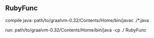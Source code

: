 ## RubyFunc

compile java: path/to/graalvm-0.32/Contents/Home/bin/javac ./*.java

run: path/to/graalvm-0.32/Contents/Home/bin/java -cp ./ RubyFunc
